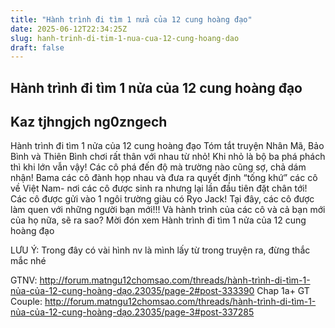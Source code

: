 ```yaml
---
title: "Hành trình đi tìm 1 nửa của 12 cung hoàng đạo"
date: 2025-06-12T22:34:25Z
slug: hanh-trinh-di-tim-1-nua-cua-12-cung-hoang-dao
draft: false
---
```


## Hành trình đi tìm 1 nửa của 12 cung hoàng đạo

## Kaz tjhngjch ng0zngech

Hành trình đi tìm 1 nửa của 12 cung hoàng đạo
Tóm tắt truyện
Nhân Mã, Bảo Bình và Thiên Bình chơi rất thân với nhau từ nhỏ! Khi nhỏ là bộ ba phá phách thì khi lớn vẫn vậy! Các cô phá đến độ mà trường nào cũng sợ, chả dám nhận! Bama các cô đành họp nhau và đưa ra quyết định “tống khứ” các cô về Việt Nam- nơi các cô được sinh ra nhưng lại lần đầu tiên đặt chân tới! Các cô được gửi vào 1 ngôi trường giàu có Ryo Jack! Tại đây, các cô được làm quen với những người bạn mới!!! Và hành trình của các cô và cả bạn mới của họ nữa, sẽ ra sao? Mời đón xem Hành trình đi tìm 1 nửa của 12 cung hoàng đạo
 
LƯU Ý: Trong đây có vài hình nv là mình lấy từ trong truyện ra, đừng thắc mắc nhé
 
GTNV: http://forum.matngu12chomsao.com/threads/hành-trình-di-tìm-1-nủa-của-12-cung-hoàng-dạo.23035/page-2#post-333390
Chap 1a+ GT Couple: http://forum.matngu12chomsao.com/threads/hành-trình-di-tìm-1-nủa-của-12-cung-hoàng-dạo.23035/page-3#post-337285